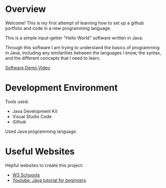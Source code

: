 # Overview

Welcome! This is my first attempt of learning how to set up a github portfolio and code in a new programming language.

This is a simple input-getter "Hello World" software written in Java.

Through this software I am trying to understand the basics of programming in Java, including any similarities between the languages I know, the syntax, and the different concepts that I need to learn.

[Software Demo Video](https://youtu.be/9XZBZtjk9Qc)

# Development Environment

Tools used: 

* Java Development Kit
* Visual Studio Code
* Github

Used Java programming language.

# Useful Websites

Hepful websites to create this project:
* [W3 Schoools](https://www.w3schools.com/java/)
* [Youtube: Java tutorial for beginners](https://www.youtube.com/watch?v=eIrMbAQSU34)